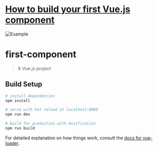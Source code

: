 # [How to build your first Vue.js component](https://medium.freecodecamp.org/build-your-first-vue-js-component-2dc204bca514)
![Example](https://cdn-images-1.medium.com/max/1600/1*-v3_fcCBOked8nrk2MfJEQ.gif)

# first-component

> A Vue.js project

## Build Setup

``` bash
# install dependencies
npm install

# serve with hot reload at localhost:8080
npm run dev

# build for production with minification
npm run build
```

For detailed explanation on how things work, consult the [docs for vue-loader](http://vuejs.github.io/vue-loader).
